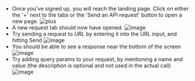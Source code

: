 - Once you've signed up, you will reach the landing page. Click on either the '+' next to the tabs or the 'Send an API request' button to open a new page.
![plus](https://github.com/wncc/backend-101/assets/112401585/1e882820-cab8-4faf-8979-6bbc0252d889)
- A new request tab should now have opened. 
![image](https://github.com/wncc/backend-101/assets/112401585/171bf546-42fc-4f97-bd73-3bee39f2619f)
- Try sending a request to *URL* by entering it into the URL input, and hitting Send
  ![image](https://github.com/wncc/backend-101/assets/112401585/10d412cb-2bcc-4bee-b376-e3728e93812e)
- You should be able to see a response near the bottom of the screen
  ![image](https://github.com/wncc/backend-101/assets/112401585/dfd9112c-2efb-4766-9612-3b4bebaf4312)
- Try adding query params to your request, by mentioning a name and value (the description is optional and not used in the actual call)
  ![image](https://github.com/wncc/backend-101/assets/112401585/2dbca7b3-33e6-48cd-ad89-c15d06f84724)

